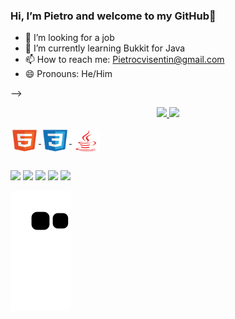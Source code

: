 ### Hi, I’m Pietro and welcome to my GitHub🎈

- 🔭 I’m looking for a job
- 🌱 I’m currently learning Bukkit for Java
- 📫 How to reach me: Pietrocvisentin@gmail.com
- 😄 Pronouns: He/Him

-->

<div align="center">
  <a href="https://github.com/Pietrocv">
  <img height="180em" src="https://github-readme-stats.vercel.app/api?username=Pietrocv&show_icons=true&theme=dark&include_all_commits=true&count_private=true"/>
  <img height="180em" src="https://github-readme-stats.vercel.app/api/top-langs/?username=Pietrocv&layout=compact&langs_count=7&theme=dark"/>
</div>
<div style="display: inline_block"><br>
  <img align="center" alt="Pie-HTML" height="35" width="45" src="https://raw.githubusercontent.com/devicons/devicon/master/icons/html5/html5-original.svg">
  <img align="center" alt="Pie-CSS" height="35" width="45" src="https://raw.githubusercontent.com/devicons/devicon/master/icons/css3/css3-original.svg">
  <img align="center" alt="Pie-CSS" height="35" width="45" src="https://raw.githubusercontent.com/devicons/devicon/master/icons/java/java-plain.svg">
</div>
  
  ##
 
<div> 
  <a href="https://www.youtube.com/channel/UCfZA25hWttrPWJV5kSwJXfA" target="_blank"><img src="https://img.shields.io/badge/YouTube-FF0000?style=for-the-badge&logo=youtube&logoColor=white" target="_blank"></a>
  <a href="https://www.instagram.com/pietrocvisentin/" target="_blank"><img src="https://img.shields.io/badge/-Instagram-%23E4405F?style=for-the-badge&logo=instagram&logoColor=white" target="_blank"></a>
 	<a href="https://www.twitch.tv/pietrovisentin" target="_blank"><img src="https://img.shields.io/badge/Twitch-9146FF?style=for-the-badge&logo=twitch&logoColor=white" target="_blank"></a>
  <a href = "mailto:pietrocvisentin@gmail.com"><img src="https://img.shields.io/badge/-Gmail-%23333?style=for-the-badge&logo=gmail&logoColor=white" target="_blank"></a>
  <a href="https://www.linkedin.com/in/pietro-calegari-visentin-769a97211/" target="_blank"><img src="https://img.shields.io/badge/-LinkedIn-%230077B5?style=for-the-badge&logo=linkedin&logoColor=white" target="_blank"></a> 
  
  
  ![Snake animation](https://github.com/Pietrocv/Pietrocv/blob/output/github-contribution-grid-snake.svg)
</div>

